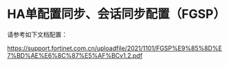 # HA单配置同步、会话同步配置（FGSP）

请参考如下文档配置：

https://support.fortinet.com.cn/uploadfile/2021/1101/FGSP%E9%85%8D%E7%BD%AE%E6%8C%87%E5%AF%BCv1.2.pdf
